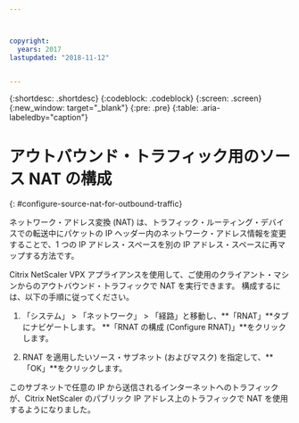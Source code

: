 ```yaml
---



copyright:
  years: 2017
lastupdated: "2018-11-12"


---
```


{:shortdesc: .shortdesc}
{:codeblock: .codeblock}
{:screen: .screen}
{:new_window: target="_blank"}
{:pre: .pre}
{:table: .aria-labeledby="caption"}

# アウトバウンド・トラフィック用のソース NAT の構成
{: #configure-source-nat-for-outbound-traffic}

ネットワーク・アドレス変換 (NAT) は、トラフィック・ルーティング・デバイスでの転送中にパケットの IP ヘッダー内のネットワーク・アドレス情報を変更することで、1 つの IP アドレス・スペースを別の IP アドレス・スペースに再マップする方法です。

Citrix NetScaler VPX アプライアンスを使用して、ご使用のクライアント・マシンからのアウトバウンド・トラフィックで NAT を実行できます。 構成するには、以下の手順に従ってください。

1. 「システム」 > 「ネットワーク」 > 「経路」と移動し、**「RNAT」**タブにナビゲートします。 **「RNAT の構成 (Configure RNAT)」**をクリックします。

2. RNAT を適用したいソース・サブネット (およびマスク) を指定して、**「OK」**をクリックします。

このサブネットで任意の IP から送信されるインターネットへのトラフィックが、Citrix NetScaler のパブリック IP アドレス上のトラフィックで NAT を使用するようになりました。    
